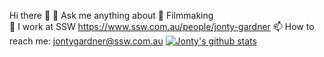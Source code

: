 Hi there 👋
💬 Ask me anything about  🎥  Filmmaking   
🔭 I work at SSW https://www.ssw.com.au/people/jonty-gardner
📫 How to reach me: jontygardner@ssw.com.au
[![Jonty's github stats](https://github-readme-stats.vercel.app/api?username=jgardner&theme=dark)](https://github.com/jgardner/github-readme-stats)
